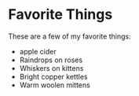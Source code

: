 # Favorite Things

These are a few of my favorite things:

- apple cider
- Raindrops on roses
- Whiskers on kittens
- Bright copper kettles
- Warm woolen mittens
